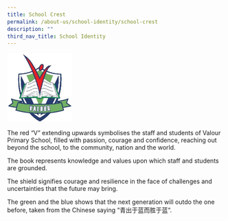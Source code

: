 ```yaml
---
title: School Crest
permalink: /about-us/school-identity/school-crest
description: ""
third_nav_title: School Identity
---
```

<img src="/images/School%20Crest.jpg" 
     style="width:30%">

The red “V” extending upwards symbolises the staff and students of Valour Primary School, filled with passion, courage and confidence, reaching out beyond the school, to the community, nation and the world. 

The book represents knowledge and values upon which staff and students are grounded. 

The shield signifies courage and resilience in the face of challenges and uncertainties that the future may bring. 

The green and the blue shows that the next generation will outdo the one before, taken from the Chinese saying “青出于蓝而胜于蓝“.